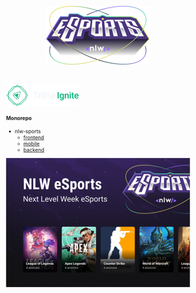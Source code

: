 <div align="center">
  <img src=".github/logo.png">
</div>
<br/>
<br/>
<br/>

<img src=".github/mission-ignite.png" width="200">

#### Monorepo

- nlw-sports
  - [frontend]()
  - [mobile]()
  - [backend]()

<img src=".github/capa.png" width="900">
